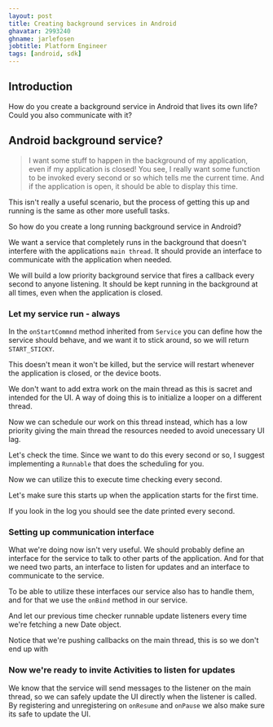 ```yaml
---
layout: post
title: Creating background services in Android
ghavatar: 2993240
ghname: jarlefosen
jobtitle: Platform Engineer
tags: [android, sdk]
---
```


## Introduction

<div class="message">
    How do you create a background service in Android that lives its own life?
    Could you also communicate with it?
</div>

## Android background service?

> I want some stuff to happen in the background of my application, even if my application is closed!
> You see, I really want some function to be invoked every second or so which tells me the current time.
> And if the application is open, it should be able to display this time.

This isn't really a useful scenario, but the process of getting this up and running is the same as other more usefull tasks.

So how do you create a long running background service in Android?

We want a service that completely runs in the background that doesn't interfere with the applications `main thread`. It should provide an interface to communicate with the application when needed.

We will build a low priority background service that fires a callback every second to anyone listening.
It should be kept running in the background at all times, even when the application is closed.

### Let my service run - always

In the `onStartCommnd` method inherited from `Service` you can define how the service should behave, and we want it to stick around, so we will return `START_STICKY`.

This doesn't mean it won't be killed, but the service will restart whenever the application is closed, or the device boots.

<script src="https://gist.github.com/jarlefosen/6325f3cde50d95a2805f9689dc101ebb.js?file=MyService.java"></script>

We don't want to add extra work on the main thread as this is sacret and intended for the UI.
A way of doing this is to initialize a looper on a different thread.

<script src="https://gist.github.com/jarlefosen/6325f3cde50d95a2805f9689dc101ebb.js?file=MyService_handler.java"></script>

Now we can schedule our work on this thread instead, which has a low priority giving the main thread the resources needed to avoid unecessary UI lag.

Let's check the time. Since we want to do this every second or so, I suggest implementing a `Runnable` that does the scheduling for you.

<script src="https://gist.github.com/jarlefosen/6325f3cde50d95a2805f9689dc101ebb.js?file=RepeatRunnable.java"></script>

Now we can utilize this to execute time checking every second.

<script src="https://gist.github.com/jarlefosen/6325f3cde50d95a2805f9689dc101ebb.js?file=MyService_schedule_time.java"></script>

Let's make sure this starts up when the application starts for the first time.

<script src="https://gist.github.com/jarlefosen/6325f3cde50d95a2805f9689dc101ebb.js?file=MyApplication.java"></script>

If you look in the log you should see the date printed every second.

### Setting up communication interface

What we're doing now isn't very useful. We should probably define an interface for the service to talk to other parts of the application.
And for that we need two parts, an interface to listen for updates and an interface to communicate to the service.

<script src="https://gist.github.com/jarlefosen/6325f3cde50d95a2805f9689dc101ebb.js?file=MyService_interfaces.java"></script>

To be able to utilize these interfaces our service also has to handle them, and for that we use the `onBind` method in our service.

<script src="https://gist.github.com/jarlefosen/6325f3cde50d95a2805f9689dc101ebb.js?file=MyService_bind.java"></script>

And let our previous time checker runnable update listeners every time we're fetching a new Date object.

<script src="https://gist.github.com/jarlefosen/6325f3cde50d95a2805f9689dc101ebb.js?file=MyService_time_checker.java"></script>

Notice that we're pushing callbacks on the main thread, this is so we don't end up with



### Now we're ready to invite Activities to listen for updates

<script src="https://gist.github.com/jarlefosen/6325f3cde50d95a2805f9689dc101ebb.js?file=MyActivity.java"></script>

We know that the service will send messages to the listener on the main thread, so we can safely update the UI directly when the listener is called.
By registering and unregistering on `onResume` and `onPause` we also make sure its safe to update the UI.
